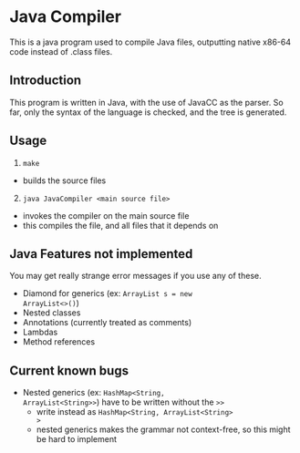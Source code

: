# Java Compiler
This is a java program used to compile Java files, outputting native x86-64 code instead
of .class files.

## Introduction
This program is written in Java, with the use of JavaCC as the parser.
So far, only the syntax of the language is checked, and the tree is generated.

## Usage
1. ```make```
  - builds the source files
2. ```java JavaCompiler <main source file>```
  - invokes the compiler on the main source file
  - this compiles the file, and all files that it depends on

## Java Features not implemented
You may get really strange error messages if you use any of these.
- Diamond for generics  (ex: <code>ArrayList<String> s = new ArrayList<>()</code>)
- Nested classes
- Annotations (currently treated as comments)
- Lambdas
- Method references

## Current known bugs
- Nested generics (ex: <code>HashMap&lt;String, ArrayList&lt;String&gt;&gt;</code>) have to be written without the <code>&gt;&gt;</code>
  - write instead as <code>HashMap&lt;String, ArrayList&lt;String&gt; &gt;</code>
  - nested generics makes the grammar not context-free, so this might be hard to implement

